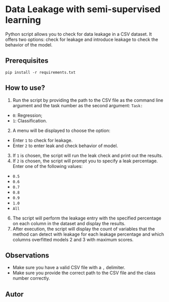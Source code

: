 
# Data Leakage with semi-supervised learning

Python script allows you to check for data leakage in a CSV dataset. It offers two options: check for leakage and introduce leakage to check the behavior of the model.

## Prerequisites 

`pip install -r requirements.txt`

## How to use?

1. Run the script by providing the path to the CSV file as the command line argument and the task number as the second argument:
  `Task:`
  - `0`: Regression;
  - `1`: Classification.

2. A menu will be displayed to choose the option:
- Enter `1` to check for leakage.
- Enter `2` to enter leak and check behavior of model.
3. If `1` is chosen, the script will run the leak check and print out the results.
4. If `2` is chosen, the script will prompt you to specify a leak percentage. Enter one of the following values:
- `0.5`
- `0.6`
- `0.7`
- `0.8`
- `0.9`
- `1.0`
- `All` 
6. The script will perform the leakage entry with the specified percentage on each column in the dataset and display the results.
7. After execution, the script will display the count of variables that the method can detect with leakage for each leakage percentage and which columns overfitted models 2 and 3 with maximum scores.

## Observations

- Make sure you have a valid CSV file with a `,` delimiter.
- Make sure you provide the correct path to the CSV file and the class number correctly.

## Autor
